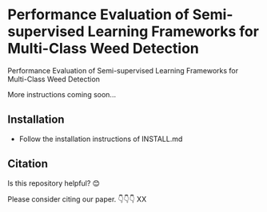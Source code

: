 # Performance Evaluation of Semi-supervised Learning Frameworks for Multi-Class Weed Detection
Performance Evaluation of Semi-supervised Learning Frameworks for Multi-Class Weed Detection

More instructions coming soon...

## Installation
- Follow the installation instructions of INSTALL.md

## Citation

Is this repository helpful? 😊  

Please consider citing our paper. 👇👇👇
XX

